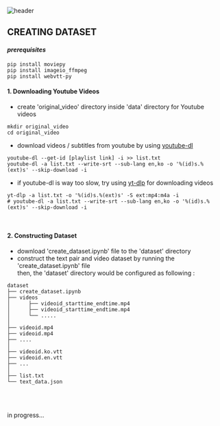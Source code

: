 ![header](https://capsule-render.vercel.app/api?type=transparent&height=300&section=header&text=VMT%20for%20Subs&fontSize=80&fontColor=0000ff)

## CREATING DATASET 
#### *prerequisites*
```
pip install moviepy
pip install imageio_ffmpeg
pip install webvtt-py
```
#### 1. Downloading Youtube Videos
- create 'original_video' directory inside 'data' directory for Youtube videos 
```
mkdir original_video
cd original_video
```
- download videos / subtitles from youtube by using [youtube-dl](https://github.com/ytdl-org/youtube-dl)

```
youtube-dl --get-id [playlist link] -i >> list.txt
youtube-dl -a list.txt --write-srt --sub-lang en,ko -o '%(id)s.%(ext)s' --skip-download -i 
```
- if youtube-dl is way too slow, try using [yt-dlp](https://github.com/yt-dlp/yt-dlp) for downloading videos

```
yt-dlp -a list.txt -o '%(id)s.%(ext)s' -S ext:mp4:m4a -i
# youtube-dl -a list.txt --write-srt --sub-lang en,ko -o '%(id)s.%(ext)s' --skip-download -i 
```
<br>

#### 2. Constructing Dataset
- download 'create_dataset.ipynb' file to the 'dataset' directory
- construct the text pair and video dataset by running the 'create_dataset.ipynb' file <br>
  then, the 'dataset' directory would be configured as following :
```
dataset
├── create_dataset.ipynb
├── videos 
│      ├── videoid_starttime_endtime.mp4
│      ├── videoid_starttime_endtime.mp4
│      └── .....  
│
├── videoid.mp4
├── videoid.mp4
├── ....
│
├── videoid.ko.vtt
├── videoid.en.vtt
├── ...
│
├── list.txt
└── text_data.json
```
<br>
<br>

in progress...


